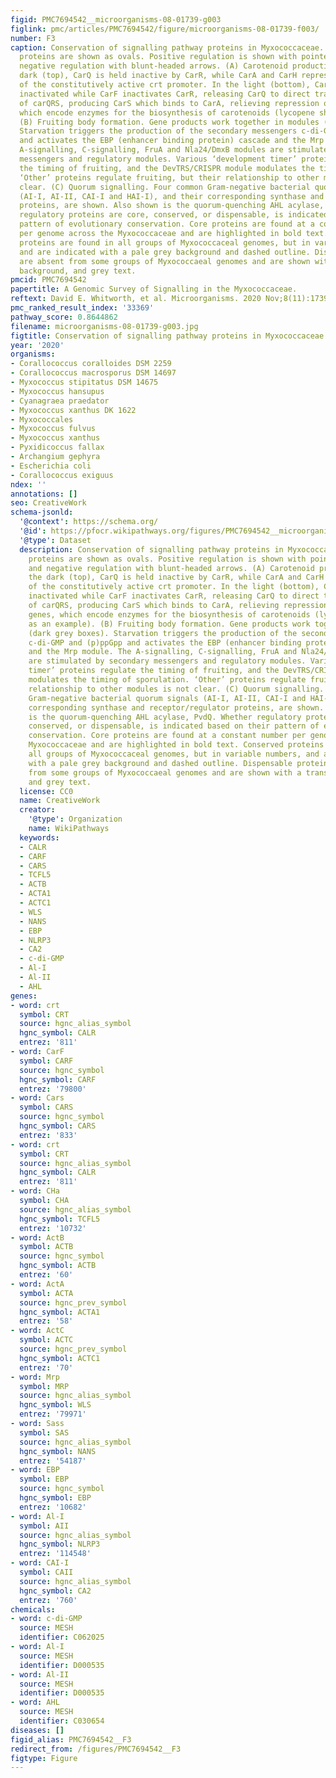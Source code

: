 ```yaml
---
figid: PMC7694542__microorganisms-08-01739-g003
figlink: pmc/articles/PMC7694542/figure/microorganisms-08-01739-f003/
number: F3
caption: Conservation of signalling pathway proteins in Myxococcaceae. Regulatory
  proteins are shown as ovals. Positive regulation is shown with pointed arrows, and
  negative regulation with blunt-headed arrows. (A) Carotenoid production. In the
  dark (top), CarQ is held inactive by CarR, while CarA and CarH repress expression
  of the constitutively active crt promoter. In the light (bottom), CarH is directly
  inactivated while CarF inactivates CarR, releasing CarQ to direct transcription
  of carQRS, producing CarS which binds to CarA, relieving repression of the crt genes,
  which encode enzymes for the biosynthesis of carotenoids (lycopene shown as an example).
  (B) Fruiting body formation. Gene products work together in modules (dark grey boxes).
  Starvation triggers the production of the secondary messengers c-di-GMP and (p)ppGpp
  and activates the EBP (enhancer binding protein) cascade and the Mrp module. The
  A-signalling, C-signalling, FruA and Nla24/DmxB modules are stimulated by secondary
  messengers and regulatory modules. Various ‘development timer’ proteins regulate
  the timing of fruiting, and the DevTRS/CRISPR module modulates the timing of sporulation.
  ‘Other’ proteins regulate fruiting, but their relationship to other modules is not
  clear. (C) Quorum signalling. Four common Gram-negative bacterial quorum signals
  (AI-I, AI-II, CAI-I and HAI-I), and their corresponding synthase and receptor/regulator
  proteins, are shown. Also shown is the quorum-quenching AHL acylase, PvdQ. Whether
  regulatory proteins are core, conserved, or dispensable, is indicated based on their
  pattern of evolutionary conservation. Core proteins are found at a constant number
  per genome across the Myxococcaceae and are highlighted in bold text. Conserved
  proteins are found in all groups of Myxococcaceal genomes, but in variable numbers,
  and are indicated with a pale grey background and dashed outline. Dispensable proteins
  are absent from some groups of Myxococcaeal genomes and are shown with a transparent
  background, and grey text.
pmcid: PMC7694542
papertitle: A Genomic Survey of Signalling in the Myxococcaceae.
reftext: David E. Whitworth, et al. Microorganisms. 2020 Nov;8(11):1739.
pmc_ranked_result_index: '33369'
pathway_score: 0.8644862
filename: microorganisms-08-01739-g003.jpg
figtitle: Conservation of signalling pathway proteins in Myxococcaceae
year: '2020'
organisms:
- Corallococcus coralloides DSM 2259
- Corallococcus macrosporus DSM 14697
- Myxococcus stipitatus DSM 14675
- Myxococcus hansupus
- Cyanagraea praedator
- Myxococcus xanthus DK 1622
- Myxococcales
- Myxococcus fulvus
- Myxococcus xanthus
- Pyxidicoccus fallax
- Archangium gephyra
- Escherichia coli
- Corallococcus exiguus
ndex: ''
annotations: []
seo: CreativeWork
schema-jsonld:
  '@context': https://schema.org/
  '@id': https://pfocr.wikipathways.org/figures/PMC7694542__microorganisms-08-01739-g003.html
  '@type': Dataset
  description: Conservation of signalling pathway proteins in Myxococcaceae. Regulatory
    proteins are shown as ovals. Positive regulation is shown with pointed arrows,
    and negative regulation with blunt-headed arrows. (A) Carotenoid production. In
    the dark (top), CarQ is held inactive by CarR, while CarA and CarH repress expression
    of the constitutively active crt promoter. In the light (bottom), CarH is directly
    inactivated while CarF inactivates CarR, releasing CarQ to direct transcription
    of carQRS, producing CarS which binds to CarA, relieving repression of the crt
    genes, which encode enzymes for the biosynthesis of carotenoids (lycopene shown
    as an example). (B) Fruiting body formation. Gene products work together in modules
    (dark grey boxes). Starvation triggers the production of the secondary messengers
    c-di-GMP and (p)ppGpp and activates the EBP (enhancer binding protein) cascade
    and the Mrp module. The A-signalling, C-signalling, FruA and Nla24/DmxB modules
    are stimulated by secondary messengers and regulatory modules. Various ‘development
    timer’ proteins regulate the timing of fruiting, and the DevTRS/CRISPR module
    modulates the timing of sporulation. ‘Other’ proteins regulate fruiting, but their
    relationship to other modules is not clear. (C) Quorum signalling. Four common
    Gram-negative bacterial quorum signals (AI-I, AI-II, CAI-I and HAI-I), and their
    corresponding synthase and receptor/regulator proteins, are shown. Also shown
    is the quorum-quenching AHL acylase, PvdQ. Whether regulatory proteins are core,
    conserved, or dispensable, is indicated based on their pattern of evolutionary
    conservation. Core proteins are found at a constant number per genome across the
    Myxococcaceae and are highlighted in bold text. Conserved proteins are found in
    all groups of Myxococcaceal genomes, but in variable numbers, and are indicated
    with a pale grey background and dashed outline. Dispensable proteins are absent
    from some groups of Myxococcaeal genomes and are shown with a transparent background,
    and grey text.
  license: CC0
  name: CreativeWork
  creator:
    '@type': Organization
    name: WikiPathways
  keywords:
  - CALR
  - CARF
  - CARS
  - TCFL5
  - ACTB
  - ACTA1
  - ACTC1
  - WLS
  - NANS
  - EBP
  - NLRP3
  - CA2
  - c-di-GMP
  - Al-I
  - Al-II
  - AHL
genes:
- word: crt
  symbol: CRT
  source: hgnc_alias_symbol
  hgnc_symbol: CALR
  entrez: '811'
- word: CarF
  symbol: CARF
  source: hgnc_symbol
  hgnc_symbol: CARF
  entrez: '79800'
- word: Cars
  symbol: CARS
  source: hgnc_symbol
  hgnc_symbol: CARS
  entrez: '833'
- word: crt
  symbol: CRT
  source: hgnc_alias_symbol
  hgnc_symbol: CALR
  entrez: '811'
- word: CHa
  symbol: CHA
  source: hgnc_alias_symbol
  hgnc_symbol: TCFL5
  entrez: '10732'
- word: ActB
  symbol: ACTB
  source: hgnc_symbol
  hgnc_symbol: ACTB
  entrez: '60'
- word: ActA
  symbol: ACTA
  source: hgnc_prev_symbol
  hgnc_symbol: ACTA1
  entrez: '58'
- word: ActC
  symbol: ACTC
  source: hgnc_prev_symbol
  hgnc_symbol: ACTC1
  entrez: '70'
- word: Mrp
  symbol: MRP
  source: hgnc_alias_symbol
  hgnc_symbol: WLS
  entrez: '79971'
- word: Sass
  symbol: SAS
  source: hgnc_alias_symbol
  hgnc_symbol: NANS
  entrez: '54187'
- word: EBP
  symbol: EBP
  source: hgnc_symbol
  hgnc_symbol: EBP
  entrez: '10682'
- word: Al-I
  symbol: AII
  source: hgnc_alias_symbol
  hgnc_symbol: NLRP3
  entrez: '114548'
- word: CAI-I
  symbol: CAII
  source: hgnc_alias_symbol
  hgnc_symbol: CA2
  entrez: '760'
chemicals:
- word: c-di-GMP
  source: MESH
  identifier: C062025
- word: Al-I
  source: MESH
  identifier: D000535
- word: Al-II
  source: MESH
  identifier: D000535
- word: AHL
  source: MESH
  identifier: C030654
diseases: []
figid_alias: PMC7694542__F3
redirect_from: /figures/PMC7694542__F3
figtype: Figure
---
```

